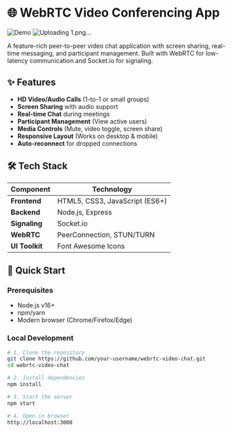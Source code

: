 # 🌐 WebRTC Video Conferencing App

![Demo](https://i.imgur.com/JQ8wzHy.gif) <!-- Replace with your actual gif/screenshot -->
![Uploading 1.png…]()


A feature-rich peer-to-peer video chat application with screen sharing, real-time messaging, and participant management. Built with WebRTC for low-latency communication and Socket.io for signaling.

## ✨ Features

- **HD Video/Audio Calls** (1-to-1 or small groups)
- **Screen Sharing** with audio support
- **Real-time Chat** during meetings
- **Participant Management** (View active users)
- **Media Controls** (Mute, video toggle, screen share)
- **Responsive Layout** (Works on desktop & mobile)
- **Auto-reconnect** for dropped connections

## 🛠 Tech Stack

| Component | Technology |
|-----------|------------|
| **Frontend** | HTML5, CSS3, JavaScript (ES6+) |
| **Backend** | Node.js, Express |
| **Signaling** | Socket.io |
| **WebRTC** | PeerConnection, STUN/TURN |
| **UI Toolkit** | Font Awesome Icons |

## 🚀 Quick Start

### Prerequisites
- Node.js v16+
- npm/yarn
- Modern browser (Chrome/Firefox/Edge)

### Local Development
```bash
# 1. Clone the repository
git clone https://github.com/your-username/webrtc-video-chat.git
cd webrtc-video-chat

# 2. Install dependencies
npm install

# 3. Start the server
npm start

# 4. Open in browser
http://localhost:3000
